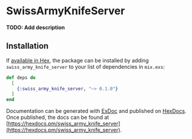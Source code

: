 # SwissArmyKnifeServer

**TODO: Add description**

## Installation

If [available in Hex](https://hex.pm/docs/publish), the package can be installed
by adding `swiss_army_knife_server` to your list of dependencies in `mix.exs`:

```elixir
def deps do
  [
    {:swiss_army_knife_server, "~> 0.1.0"}
  ]
end
```

Documentation can be generated with [ExDoc](https://github.com/elixir-lang/ex_doc)
and published on [HexDocs](https://hexdocs.pm). Once published, the docs can
be found at [https://hexdocs.pm/swiss_army_knife_server](https://hexdocs.pm/swiss_army_knife_server).


